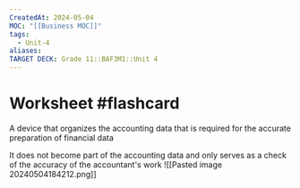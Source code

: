 ```yaml
---
CreatedAt: 2024-05-04
MOC: "[[Business MOC]]"
tags:
  - Unit-4
aliases: 
TARGET DECK: Grade 11::BAF3M1::Unit 4
---
```


# Worksheet #flashcard 
A device that organizes the accounting data that is required for the accurate preparation of financial data
<!--ID: 1715177054156-->


It does not become part of the accounting data and only serves as a check of the accuracy of the accountant's work
![[Pasted image 20240504184212.png]]